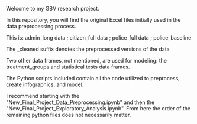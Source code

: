 Welcome to my GBV research project.

In this repository, you will find the original Excel files initially used in the data preprocessing process.


This is:
	admin_long data
; citizen_full data 
; police_full data 
; police_baseline 

The _cleaned suffix denotes the preprocessed versions of the data

Two other data frames, not mentioned, are used for modeling: the treatment_groups and statistical tests data frames. 

The Python scripts included contain all the code utilized to preprocess, create infographics, and model.

I recommend starting with the "New_Final_Project_Data_Preprocessing.ipynb" and then the "New_Final_Project_Exploratory_Analysis.ipynb". From here the order of the remaining python files does not necessarily matter. 
